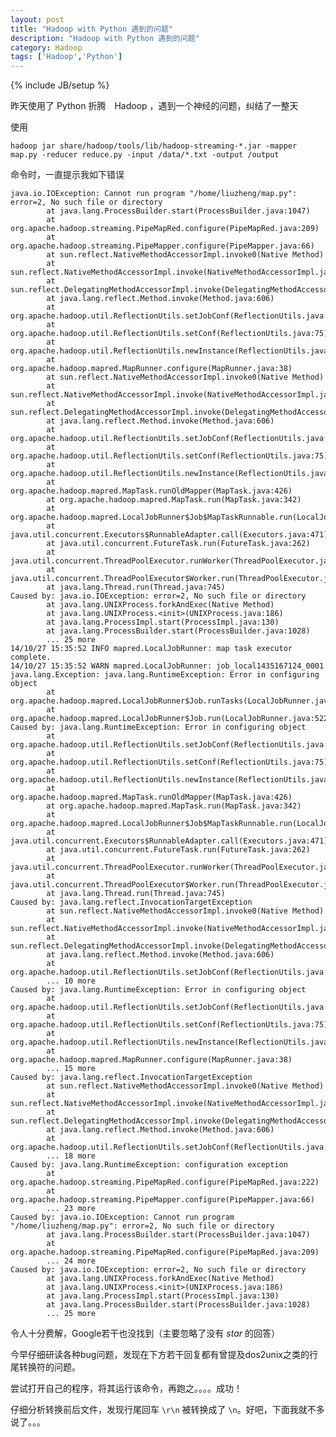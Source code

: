 ```yaml
---
layout: post
title: "Hadoop with Python 遇到的问题"
description: "Hadoop with Python 遇到的问题"
category: Hadoop
tags: ['Hadoop','Python']
---
```

{% include JB/setup %}

昨天使用了 Python 折腾　Hadoop ，遇到一个神经的问题，纠结了一整天

使用 

    hadoop jar share/hadoop/tools/lib/hadoop-streaming-*.jar -mapper map.py -reducer reduce.py -input /data/*.txt -output /output

命令时，一直提示我如下错误

    java.io.IOException: Cannot run program "/home/liuzheng/map.py": error=2, No such file or directory
            at java.lang.ProcessBuilder.start(ProcessBuilder.java:1047)
            at org.apache.hadoop.streaming.PipeMapRed.configure(PipeMapRed.java:209)
            at org.apache.hadoop.streaming.PipeMapper.configure(PipeMapper.java:66)
            at sun.reflect.NativeMethodAccessorImpl.invoke0(Native Method)
            at sun.reflect.NativeMethodAccessorImpl.invoke(NativeMethodAccessorImpl.java:57)
            at sun.reflect.DelegatingMethodAccessorImpl.invoke(DelegatingMethodAccessorImpl.java:43)
            at java.lang.reflect.Method.invoke(Method.java:606)
            at org.apache.hadoop.util.ReflectionUtils.setJobConf(ReflectionUtils.java:106)
            at org.apache.hadoop.util.ReflectionUtils.setConf(ReflectionUtils.java:75)
            at org.apache.hadoop.util.ReflectionUtils.newInstance(ReflectionUtils.java:133)
            at org.apache.hadoop.mapred.MapRunner.configure(MapRunner.java:38)
            at sun.reflect.NativeMethodAccessorImpl.invoke0(Native Method)
            at sun.reflect.NativeMethodAccessorImpl.invoke(NativeMethodAccessorImpl.java:57)
            at sun.reflect.DelegatingMethodAccessorImpl.invoke(DelegatingMethodAccessorImpl.java:43)
            at java.lang.reflect.Method.invoke(Method.java:606)
            at org.apache.hadoop.util.ReflectionUtils.setJobConf(ReflectionUtils.java:106)
            at org.apache.hadoop.util.ReflectionUtils.setConf(ReflectionUtils.java:75)
            at org.apache.hadoop.util.ReflectionUtils.newInstance(ReflectionUtils.java:133)
            at org.apache.hadoop.mapred.MapTask.runOldMapper(MapTask.java:426)
            at org.apache.hadoop.mapred.MapTask.run(MapTask.java:342)
            at org.apache.hadoop.mapred.LocalJobRunner$Job$MapTaskRunnable.run(LocalJobRunner.java:243)
            at java.util.concurrent.Executors$RunnableAdapter.call(Executors.java:471)
            at java.util.concurrent.FutureTask.run(FutureTask.java:262)
            at java.util.concurrent.ThreadPoolExecutor.runWorker(ThreadPoolExecutor.java:1145)
            at java.util.concurrent.ThreadPoolExecutor$Worker.run(ThreadPoolExecutor.java:615)
            at java.lang.Thread.run(Thread.java:745)
    Caused by: java.io.IOException: error=2, No such file or directory
            at java.lang.UNIXProcess.forkAndExec(Native Method)
            at java.lang.UNIXProcess.<init>(UNIXProcess.java:186)
            at java.lang.ProcessImpl.start(ProcessImpl.java:130)
            at java.lang.ProcessBuilder.start(ProcessBuilder.java:1028)
            ... 25 more
    14/10/27 15:35:52 INFO mapred.LocalJobRunner: map task executor complete.
    14/10/27 15:35:52 WARN mapred.LocalJobRunner: job_local1435167124_0001
    java.lang.Exception: java.lang.RuntimeException: Error in configuring object
            at org.apache.hadoop.mapred.LocalJobRunner$Job.runTasks(LocalJobRunner.java:462)
            at org.apache.hadoop.mapred.LocalJobRunner$Job.run(LocalJobRunner.java:522)
    Caused by: java.lang.RuntimeException: Error in configuring object
            at org.apache.hadoop.util.ReflectionUtils.setJobConf(ReflectionUtils.java:109)
            at org.apache.hadoop.util.ReflectionUtils.setConf(ReflectionUtils.java:75)
            at org.apache.hadoop.util.ReflectionUtils.newInstance(ReflectionUtils.java:133)
            at org.apache.hadoop.mapred.MapTask.runOldMapper(MapTask.java:426)
            at org.apache.hadoop.mapred.MapTask.run(MapTask.java:342)
            at org.apache.hadoop.mapred.LocalJobRunner$Job$MapTaskRunnable.run(LocalJobRunner.java:243)
            at java.util.concurrent.Executors$RunnableAdapter.call(Executors.java:471)
            at java.util.concurrent.FutureTask.run(FutureTask.java:262)
            at java.util.concurrent.ThreadPoolExecutor.runWorker(ThreadPoolExecutor.java:1145)
            at java.util.concurrent.ThreadPoolExecutor$Worker.run(ThreadPoolExecutor.java:615)
            at java.lang.Thread.run(Thread.java:745)
    Caused by: java.lang.reflect.InvocationTargetException
            at sun.reflect.NativeMethodAccessorImpl.invoke0(Native Method)
            at sun.reflect.NativeMethodAccessorImpl.invoke(NativeMethodAccessorImpl.java:57)
            at sun.reflect.DelegatingMethodAccessorImpl.invoke(DelegatingMethodAccessorImpl.java:43)
            at java.lang.reflect.Method.invoke(Method.java:606)
            at org.apache.hadoop.util.ReflectionUtils.setJobConf(ReflectionUtils.java:106)
            ... 10 more
    Caused by: java.lang.RuntimeException: Error in configuring object
            at org.apache.hadoop.util.ReflectionUtils.setJobConf(ReflectionUtils.java:109)
            at org.apache.hadoop.util.ReflectionUtils.setConf(ReflectionUtils.java:75)
            at org.apache.hadoop.util.ReflectionUtils.newInstance(ReflectionUtils.java:133)
            at org.apache.hadoop.mapred.MapRunner.configure(MapRunner.java:38)
            ... 15 more
    Caused by: java.lang.reflect.InvocationTargetException
            at sun.reflect.NativeMethodAccessorImpl.invoke0(Native Method)
            at sun.reflect.NativeMethodAccessorImpl.invoke(NativeMethodAccessorImpl.java:57)
            at sun.reflect.DelegatingMethodAccessorImpl.invoke(DelegatingMethodAccessorImpl.java:43)
            at java.lang.reflect.Method.invoke(Method.java:606)
            at org.apache.hadoop.util.ReflectionUtils.setJobConf(ReflectionUtils.java:106)
            ... 18 more
    Caused by: java.lang.RuntimeException: configuration exception
            at org.apache.hadoop.streaming.PipeMapRed.configure(PipeMapRed.java:222)
            at org.apache.hadoop.streaming.PipeMapper.configure(PipeMapper.java:66)
            ... 23 more
    Caused by: java.io.IOException: Cannot run program "/home/liuzheng/map.py": error=2, No such file or directory
            at java.lang.ProcessBuilder.start(ProcessBuilder.java:1047)
            at org.apache.hadoop.streaming.PipeMapRed.configure(PipeMapRed.java:209)
            ... 24 more
    Caused by: java.io.IOException: error=2, No such file or directory
            at java.lang.UNIXProcess.forkAndExec(Native Method)
            at java.lang.UNIXProcess.<init>(UNIXProcess.java:186)
            at java.lang.ProcessImpl.start(ProcessImpl.java:130)
            at java.lang.ProcessBuilder.start(ProcessBuilder.java:1028)
            ... 25 more

令人十分费解，Google若干也没找到（主要忽略了没有 *star* 的回答）

今早仔细研读各种bug问题，发现在下方若干回复都有曾提及dos2unix之类的行尾转换符的问题。

尝试打开自己的程序，将其运行该命令，再跑之。。。。成功！

仔细分析转换前后文件，发现行尾回车 `\r\n` 被转换成了 `\n`。好吧，下面我就不多说了。。。 
